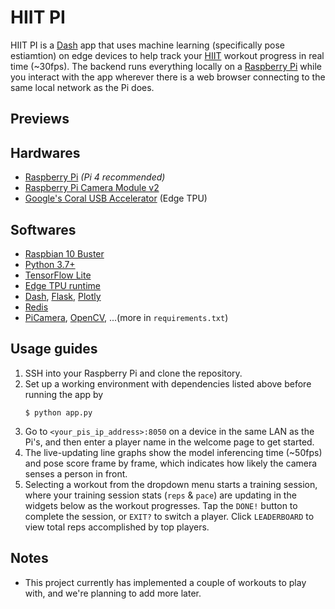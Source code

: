 # HIIT PI

HIIT PI is a [Dash](https://dash.plot.ly/) app that uses machine learning (specifically pose estiamtion) on edge devices to help track your [HIIT](https://en.wikipedia.org/wiki/High-intensity_interval_training) workout progress in real time (~30fps). The backend runs everything locally on a [Raspberry Pi](https://www.raspberrypi.org/) while you interact with the app wherever there is a web browser connecting to the same local network as the Pi does.

## Previews

## Hardwares
* [Raspberry Pi](https://www.raspberrypi.org/products/raspberry-pi-4-model-b/) *(Pi 4 recommended)*
* [Raspberry Pi Camera Module v2](https://www.raspberrypi.org/products/camera-module-v2/)
* [Google's Coral USB Accelerator](https://coral.ai/products/accelerator/) (Edge TPU)

## Softwares
* [Raspbian 10 Buster](https://www.raspberrypi.org/downloads/raspbian/)
* [Python 3.7+](https://www.python.org/)
* [TensorFlow Lite](https://www.tensorflow.org/lite/guide/python)
* [Edge TPU runtime](https://coral.ai/docs/accelerator/get-started/)
* [Dash](https://plotly.com/dash/), [Flask](https://flask.palletsprojects.com/), [Plotly](https://plot.ly/)
* [Redis](https://redis.io/topics/ARM)
* [PiCamera](https://picamera.readthedocs.io/), [OpenCV](https://opencv.org/), ...(more in `requirements.txt`)

## Usage guides
1. SSH into your Raspberry Pi and clone the repository.
2. Set up a working environment with dependencies listed above before running the app by
   ```
   $ python app.py
   ```
3. Go to `<your_pis_ip_address>:8050` on a device in the same LAN as the Pi's, and then enter a player name in the welcome page to get started.
4. The live-updating line graphs show the model inferencing time (~50fps) and pose score frame by frame, which indicates how likely the camera senses a person in front.
5. Selecting a workout from the dropdown menu starts a training session, where your training session stats (`reps` & `pace`) are updating in the widgets below as the workout progresses. Tap the `DONE!` button to complete the session, or `EXIT?` to switch a player. Click `LEADERBOARD` to view total reps accomplished by top players.

## Notes
* This project currently has implemented a couple of workouts to play with, and we're planning to add more later.